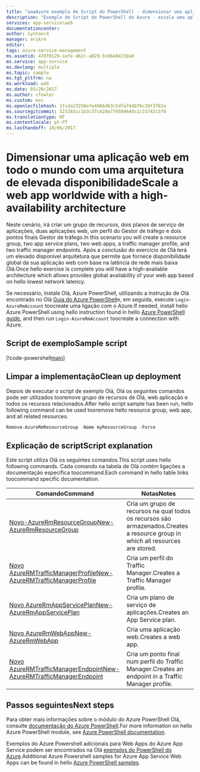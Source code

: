 ```yaml
---
title: "aaaAzure exemplo de Script do PowerShell - dimensionar uma aplicação web em todo o mundo com uma arquitetura de elevada disponibilidade | Microsoft Docs"
description: "Exemplo de Script do PowerShell do Azure - escala uma aplicação web em todo o mundo com uma arquitetura de elevada disponibilidade"
services: app-service\web
documentationcenter: 
author: syntaxc4
manager: erikre
editor: 
tags: azure-service-management
ms.assetid: 470f0129-1efe-462c-a029-5c66e04158a8
ms.service: app-service
ms.devlang: multiple
ms.topic: sample
ms.tgt_pltfrm: na
ms.workload: web
ms.date: 03/20/2017
ms.author: cfowler
ms.custom: mvc
ms.openlocfilehash: 1fcda23250efe4966d63c5dfa744b76c26f3762a
ms.sourcegitcommit: 523283cc1b3c37c428e77850964dc1c33742c5f0
ms.translationtype: MT
ms.contentlocale: pt-PT
ms.lasthandoff: 10/06/2017
---
```

# <a name="scale-a-web-app-worldwide-with-a-high-availability-architecture"></a><span data-ttu-id="ba9f2-103">Dimensionar uma aplicação web em todo o mundo com uma arquitetura de elevada disponibilidade</span><span class="sxs-lookup"><span data-stu-id="ba9f2-103">Scale a web app worldwide with a high-availability architecture</span></span>

<span data-ttu-id="ba9f2-104">Neste cenário, irá criar um grupo de recursos, dois planos de serviço de aplicações, duas aplicações web, um perfil do Gestor de tráfego e dois pontos finais Gestor de tráfego.</span><span class="sxs-lookup"><span data-stu-id="ba9f2-104">In this scenario you will create a resource group, two app service plans, two web apps, a traffic manager profile, and two traffic manager endpoints.</span></span> <span data-ttu-id="ba9f2-105">Após a conclusão do exercício de Olá terá um elevado disponível arquitetura que permite que fornece disponibilidade global da sua aplicação web com base na latência de rede mais baixa Olá.</span><span class="sxs-lookup"><span data-stu-id="ba9f2-105">Once hello exercise is complete you will have a high-available architecture which allows provides global availability of your web app based on hello lowest network latency.</span></span>

<span data-ttu-id="ba9f2-106">Se necessário, instale Olá, Azure PowerShell, utilizando a instrução de Olá encontrado no Olá [Guia do Azure PowerShell](/powershell/azure/overview)e, em seguida, execute `Login-AzureRmAccount` toocreate uma ligação com o Azure.</span><span class="sxs-lookup"><span data-stu-id="ba9f2-106">If needed, install hello Azure PowerShell using hello instruction found in hello [Azure PowerShell guide](/powershell/azure/overview), and then run `Login-AzureRmAccount` toocreate a connection with Azure.</span></span>

## <a name="sample-script"></a><span data-ttu-id="ba9f2-107">Script de exemplo</span><span class="sxs-lookup"><span data-stu-id="ba9f2-107">Sample script</span></span>

[!code-powershell[main](../../../powershell_scripts/app-service/scale-geographic/scale-geographic.ps1 "Scale a web app worldwide with a high-availability architecture")]

## <a name="clean-up-deployment"></a><span data-ttu-id="ba9f2-108">Limpar a implementação</span><span class="sxs-lookup"><span data-stu-id="ba9f2-108">Clean up deployment</span></span> 

<span data-ttu-id="ba9f2-109">Depois de executar o script de exemplo Olá, Olá os seguintes comandos pode ser utilizados tooremove grupo de recursos de Olá, web aplicação e todos os recursos relacionados.</span><span class="sxs-lookup"><span data-stu-id="ba9f2-109">After hello script sample has been run, hello following command can be used tooremove hello resource group, web app, and all related resources.</span></span>

```powershell
Remove-AzureRmResourceGroup -Name myResourceGroup -Force
```

## <a name="script-explanation"></a><span data-ttu-id="ba9f2-110">Explicação de script</span><span class="sxs-lookup"><span data-stu-id="ba9f2-110">Script explanation</span></span>

<span data-ttu-id="ba9f2-111">Este script utiliza Olá os seguintes comandos.</span><span class="sxs-lookup"><span data-stu-id="ba9f2-111">This script uses hello following commands.</span></span> <span data-ttu-id="ba9f2-112">Cada comando na tabela de Olá contém ligações a documentação específica toocommand.</span><span class="sxs-lookup"><span data-stu-id="ba9f2-112">Each command in hello table links toocommand specific documentation.</span></span>

| <span data-ttu-id="ba9f2-113">Comando</span><span class="sxs-lookup"><span data-stu-id="ba9f2-113">Command</span></span> | <span data-ttu-id="ba9f2-114">Notas</span><span class="sxs-lookup"><span data-stu-id="ba9f2-114">Notes</span></span> |
|---|---|
| [<span data-ttu-id="ba9f2-115">Novo-AzureRmResourceGroup</span><span class="sxs-lookup"><span data-stu-id="ba9f2-115">New-AzureRmResourceGroup</span></span>](/powershell/module/azurerm.resources/new-azurermresourcegroup) | <span data-ttu-id="ba9f2-116">Cria um grupo de recursos na qual todos os recursos são armazenados.</span><span class="sxs-lookup"><span data-stu-id="ba9f2-116">Creates a resource group in which all resources are stored.</span></span> |
| [<span data-ttu-id="ba9f2-117">Novo AzureRMTrafficManagerProfile</span><span class="sxs-lookup"><span data-stu-id="ba9f2-117">New-AzureRMTrafficManagerProfile</span></span>](/powershell/module/azurerm.trafficmanager/new-azurermtrafficmanagerprofile) | <span data-ttu-id="ba9f2-118">Cria um perfil do Traffic Manager.</span><span class="sxs-lookup"><span data-stu-id="ba9f2-118">Creates a Traffic Manager profile.</span></span> |
| [<span data-ttu-id="ba9f2-119">Novo AzureRmAppServicePlan</span><span class="sxs-lookup"><span data-stu-id="ba9f2-119">New-AzureRmAppServicePlan</span></span>](/powershell/module/azurerm.websites/new-azurermappserviceplan) | <span data-ttu-id="ba9f2-120">Cria um plano de serviço de aplicações.</span><span class="sxs-lookup"><span data-stu-id="ba9f2-120">Creates an App Service plan.</span></span> |
| [<span data-ttu-id="ba9f2-121">Novo AzureRmWebApp</span><span class="sxs-lookup"><span data-stu-id="ba9f2-121">New-AzureRmWebApp</span></span>](/powershell/module/azurerm.websites/new-azurermwebapp) | <span data-ttu-id="ba9f2-122">Cria uma aplicação web.</span><span class="sxs-lookup"><span data-stu-id="ba9f2-122">Creates a web app.</span></span> |
| [<span data-ttu-id="ba9f2-123">Novo AzureRMTrafficManagerEndpoint</span><span class="sxs-lookup"><span data-stu-id="ba9f2-123">New-AzureRMTrafficManagerEndpoint</span></span>](/powershell/module/azurerm.trafficmanager/new-azurermtrafficmanagerendpoint) | <span data-ttu-id="ba9f2-124">Cria um ponto final num perfil do Traffic Manager.</span><span class="sxs-lookup"><span data-stu-id="ba9f2-124">Creates an endpoint in a Traffic Manager profile.</span></span> |

## <a name="next-steps"></a><span data-ttu-id="ba9f2-125">Passos seguintes</span><span class="sxs-lookup"><span data-stu-id="ba9f2-125">Next steps</span></span>

<span data-ttu-id="ba9f2-126">Para obter mais informações sobre o módulo do Azure PowerShell Olá, consulte [documentação do Azure PowerShell](/powershell/azure/overview).</span><span class="sxs-lookup"><span data-stu-id="ba9f2-126">For more information on hello Azure PowerShell module, see [Azure PowerShell documentation](/powershell/azure/overview).</span></span>

<span data-ttu-id="ba9f2-127">Exemplos do Azure Powershell adicionais para Web Apps do Azure App Service podem ser encontrados na Olá [exemplos do PowerShell do Azure](../app-service-powershell-samples.md).</span><span class="sxs-lookup"><span data-stu-id="ba9f2-127">Additional Azure Powershell samples for Azure App Service Web Apps can be found in hello [Azure PowerShell samples](../app-service-powershell-samples.md).</span></span>
